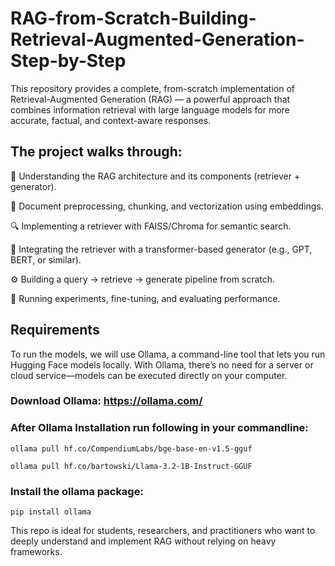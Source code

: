 # RAG-from-Scratch-Building-Retrieval-Augmented-Generation-Step-by-Step
This repository provides a complete, from-scratch implementation of Retrieval-Augmented Generation (RAG) — a powerful approach that combines information retrieval with large language models for more accurate, factual, and context-aware responses.

## The project walks through:

🧾 Understanding the RAG architecture and its components (retriever + generator).

📂 Document preprocessing, chunking, and vectorization using embeddings.

🔍 Implementing a retriever with FAISS/Chroma for semantic search.

🧠 Integrating the retriever with a transformer-based generator (e.g., GPT, BERT, or similar).

⚙️ Building a query → retrieve → generate pipeline from scratch.

🧪 Running experiments, fine-tuning, and evaluating performance.

## Requirements

To run the models, we will use Ollama, a command-line tool that lets you run Hugging Face models locally. With Ollama, there’s no need for a server or cloud service—models can be executed directly on your computer.

### Download Ollama: https://ollama.com/

### After Ollama Installation run following in your commandline:

`ollama pull hf.co/CompendiumLabs/bge-base-en-v1.5-gguf`

`ollama pull hf.co/bartowski/Llama-3.2-1B-Instruct-GGUF`

### Install the ollama package:

`pip install ollama`




This repo is ideal for students, researchers, and practitioners who want to deeply understand and implement RAG without relying on heavy frameworks.

